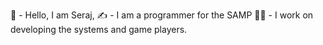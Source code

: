 👋 - Hello, I am Seraj, 
✍️ - I am a programmer for the SAMP
🧑‍💻 - I work on developing the systems and game players.
